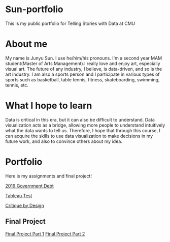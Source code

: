 # Sun-portfolio
This is my public portfolio for Telling Stories with Data at CMU

# About me
My name is Junyu Sun. I use he/him/his pronouns. I'm a second year MAM student(Master of Arts Management).I really love and enjoy art, especially visual art. The future of any industry, I believe, is data-driven, and so is the art industry. I am also a sports person and I participate in various types of sports such as basketball, table tennis, fitness, skateboarding, swimming, tennis, etc.

# What I hope to learn
Data is critical in this era, but it can also be difficult to understand. Data visualization acts as a bridge, allowing more people to understand intuitively what the data wants to tell us. Therefore, I hope that through this course, I can acquire the skills to use data visualization to make decisions in my future work, and also to convince others about my idea.

# Portfolio
Here is my assignments and final project!

[2019 Government Debt](/dataviz2.md)


[Tableau Test](/Tableau.md)


[Critique by Design](/Critique_by_Design.md)

## Final Project
[Final Project Part 1](/Final_project_part1.md)
[Final Project Part 2](/Final_project_part2.md)
